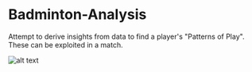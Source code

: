 # Badminton-Analysis
Attempt to derive insights from data to find a player's "Patterns of Play". These can be exploited in a match.


![alt text](https://github.com/[kartikchincholikar]/[Badminton-Analysis]/blob/[main]/samplereport.jpg?raw=true)
